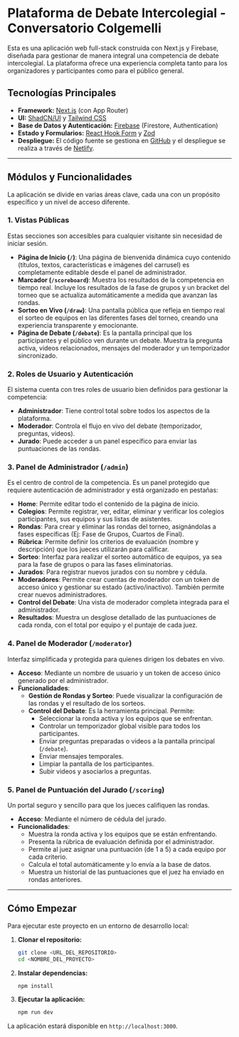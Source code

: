 # Plataforma de Debate Intercolegial - Conversatorio Colgemelli

Esta es una aplicación web full-stack construida con Next.js y Firebase, diseñada para gestionar de manera integral una competencia de debate intercolegial. La plataforma ofrece una experiencia completa tanto para los organizadores y participantes como para el público general.

## Tecnologías Principales

- **Framework:** [Next.js](https://nextjs.org/) (con App Router)
- **UI:** [ShadCN/UI](https://ui.shadcn.com/) y [Tailwind CSS](https://tailwindcss.com/)
- **Base de Datos y Autenticación:** [Firebase](https://firebase.google.com/) (Firestore, Authentication)
- **Estado y Formularios:** [React Hook Form](https://react-hook-form.com/) y [Zod](https://zod.dev/)
- **Despliegue:** El código fuente se gestiona en [GitHub](https://github.com/) y el despliegue se realiza a través de [Netlify](https://www.netlify.com/).

---

## Módulos y Funcionalidades

La aplicación se divide en varias áreas clave, cada una con un propósito específico y un nivel de acceso diferente.

### 1. Vistas Públicas

Estas secciones son accesibles para cualquier visitante sin necesidad de iniciar sesión.

- **Página de Inicio (`/`)**: Una página de bienvenida dinámica cuyo contenido (títulos, textos, características e imágenes del carrusel) es completamente editable desde el panel de administrador.
- **Marcador (`/scoreboard`)**: Muestra los resultados de la competencia en tiempo real. Incluye los resultados de la fase de grupos y un bracket del torneo que se actualiza automáticamente a medida que avanzan las rondas.
- **Sorteo en Vivo (`/draw`)**: Una pantalla pública que refleja en tiempo real el sorteo de equipos en las diferentes fases del torneo, creando una experiencia transparente y emocionante.
- **Página de Debate (`/debate`)**: Es la pantalla principal que los participantes y el público ven durante un debate. Muestra la pregunta activa, videos relacionados, mensajes del moderador y un temporizador sincronizado.

### 2. Roles de Usuario y Autenticación

El sistema cuenta con tres roles de usuario bien definidos para gestionar la competencia:

- **Administrador**: Tiene control total sobre todos los aspectos de la plataforma.
- **Moderador**: Controla el flujo en vivo del debate (temporizador, preguntas, videos).
- **Jurado**: Puede acceder a un panel específico para enviar las puntuaciones de las rondas.

### 3. Panel de Administrador (`/admin`)

Es el centro de control de la competencia. Es un panel protegido que requiere autenticación de administrador y está organizado en pestañas:

- **Home**: Permite editar todo el contenido de la página de inicio.
- **Colegios**: Permite registrar, ver, editar, eliminar y verificar los colegios participantes, sus equipos y sus listas de asistentes.
- **Rondas**: Para crear y eliminar las rondas del torneo, asignándolas a fases específicas (Ej: Fase de Grupos, Cuartos de Final).
- **Rúbrica**: Permite definir los criterios de evaluación (nombre y descripción) que los jueces utilizarán para calificar.
- **Sorteo**: Interfaz para realizar el sorteo automático de equipos, ya sea para la fase de grupos o para las fases eliminatorias.
- **Jurados**: Para registrar nuevos jurados con su nombre y cédula.
- **Moderadores**: Permite crear cuentas de moderador con un token de acceso único y gestionar su estado (activo/inactivo). También permite crear nuevos administradores.
- **Control del Debate**: Una vista de moderador completa integrada para el administrador.
- **Resultados**: Muestra un desglose detallado de las puntuaciones de cada ronda, con el total por equipo y el puntaje de cada juez.

### 4. Panel de Moderador (`/moderator`)

Interfaz simplificada y protegida para quienes dirigen los debates en vivo.

- **Acceso**: Mediante un nombre de usuario y un token de acceso único generado por el administrador.
- **Funcionalidades**:
    - **Gestión de Rondas y Sorteo**: Puede visualizar la configuración de las rondas y el resultado de los sorteos.
    - **Control del Debate**: Es la herramienta principal. Permite:
        - Seleccionar la ronda activa y los equipos que se enfrentan.
        - Controlar un temporizador global visible para todos los participantes.
        - Enviar preguntas preparadas o videos a la pantalla principal (`/debate`).
        - Enviar mensajes temporales.
        - Limpiar la pantalla de los participantes.
        - Subir videos y asociarlos a preguntas.

### 5. Panel de Puntuación del Jurado (`/scoring`)

Un portal seguro y sencillo para que los jueces califiquen las rondas.

- **Acceso**: Mediante el número de cédula del jurado.
- **Funcionalidades**:
    - Muestra la ronda activa y los equipos que se están enfrentando.
    - Presenta la rúbrica de evaluación definida por el administrador.
    - Permite al juez asignar una puntuación (de 1 a 5) a cada equipo por cada criterio.
    - Calcula el total automáticamente y lo envía a la base de datos.
    - Muestra un historial de las puntuaciones que el juez ha enviado en rondas anteriores.

---

## Cómo Empezar

Para ejecutar este proyecto en un entorno de desarrollo local:

1.  **Clonar el repositorio:**
    ```bash
    git clone <URL_DEL_REPOSITORIO>
    cd <NOMBRE_DEL_PROYECTO>
    ```

2.  **Instalar dependencias:**
    ```bash
    npm install
    ```

3.  **Ejecutar la aplicación:**
    ```bash
    npm run dev
    ```

La aplicación estará disponible en `http://localhost:3000`.

<!-- Punto de Restauración No. 2 -->
